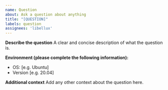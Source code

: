 ```yaml
---
name: Question
about: Ask a question about anything
title: "[QUESTION]"
labels: question
assignees: 'libellux'
---
```


**Describe the question**
A clear and concise description of what the question is.

**Environment (please complete the following information):**
 - OS: [e.g. Ubuntu]
 - Version [e.g. 20.04]

**Additional context**
Add any other context about the question here.
